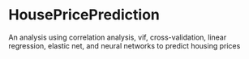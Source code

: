 # HousePricePrediction
An analysis using correlation analysis, vif, cross-validation, linear regression, elastic net, and neural networks to predict housing prices
